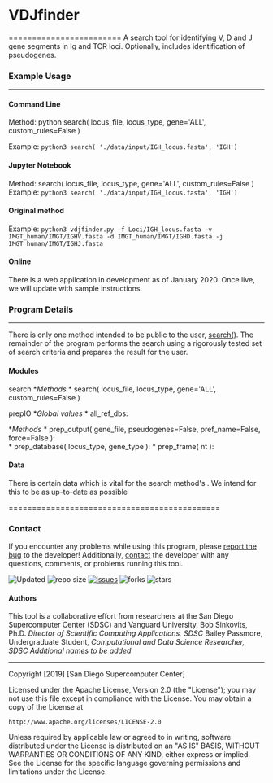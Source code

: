 # VDJfinder
========================
A search tool for identifying V, D and J gene segments in Ig and TCR loci. Optionally, includes identification of pseudogenes.



### Example Usage
-----------------

#### Command Line
Method: python search( locus_file, locus_type, gene='ALL', custom_rules=False )

Example: `python3 search( './data/input/IGH_locus.fasta', 'IGH')`

#### Jupyter Notebook
Method: search( locus_file, locus_type, gene='ALL', custom_rules=False )
Example: `python3 search( './data/input/IGH_locus.fasta', 'IGH')`

#### Original method
Example: `python3 vdjfinder.py -f Loci/IGH_locus.fasta -v IMGT_human/IMGT/IGHV.fasta -d IMGT_human/IMGT/IGHD.fasta -j IMGT_human/IMGT/IGHJ.fasta`

#### Online
There is a web application in development as of January 2020. Once live, we will update with sample instructions.


### Program Details
---------------------
There is only one method intended to be public to the user, [search()](../src/modules/search.py). The remainder of the program performs the search using a rigorously tested set of search criteria and prepares the result for the user. 

#### Modules
search
*_Methods_
    * search( locus_file, locus_type, gene='ALL', custom_rules=False )

prepIO
*_Global values_
    * all_ref_dbs: 

*_Methods_
    * prep_output( gene_file, pseudogenes=False, pref_name=False, force=False ):  
    * prep_database( locus_type, gene_type ):
    * prep_frame( nt ):

#### Data
There is certain data which is vital for the search method's . We intend for this to be as up-to-date as possible

=============================================

### Contact
If you encounter any problems while using this program, please [report the bug](https://github.com/bailatrix/VDJfinder/issues) to the developer! Additionally, [contact](https://www.eloquenceintech.com/contact) the developer with any questions, comments, or problems running this tool.

![Updated](https://img.shields.io/github/last-commit/bailatrix/VDJfinder)
![repo size](https://img.shields.io/github/repo-size/bailatrix/VDJfinder)
[![issues](https://img.shields.io/github/issues/bailatrix/VDJfinder)](https://github.com/bailatrix/VDJfinder/issues)
![forks](https://img.shields.io/github/forks/bailatrix/VDJfinder?style=social)
![stars](https://img.shields.io/github/stars/bailatrix/VDJfinder?style=social)

#### Authors
This tool is a collaborative effort from researchers at the San Diego Supercomputer Center (SDSC) and Vanguard University.
Bob Sinkovits, Ph.D. _Director of Scientific Computing Applications, SDSC_
Bailey Passmore, Undergraduate Student, _Computational and Data Science Researcher, SDSC_
_Additional names to be added_

------------

Copyright [2019] [San Diego Supercomputer Center]

Licensed under the Apache License, Version 2.0 (the "License");
you may not use this file except in compliance with the License.
You may obtain a copy of the License at

    http://www.apache.org/licenses/LICENSE-2.0

Unless required by applicable law or agreed to in writing, software
distributed under the License is distributed on an "AS IS" BASIS,
WITHOUT WARRANTIES OR CONDITIONS OF ANY KIND, either express or implied.
See the License for the specific language governing permissions and
limitations under the License.